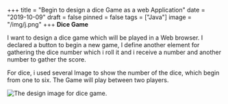 +++
title = "Begin to design  a dice Game as a web Application"
date = "2019-10-09"
draft = false
pinned = false
tags = ["Java"]
image = "/img/j.png"
+++
**Dice Game**

I want to design a dice game which will be played in a Web browser. I declared a button to begin a new game, I define another element for gathering the dice number which i roll it and i receive a number and another number to gather the score.

For dice, i used several Image to show the number of the dice, which begin from one to six.  The Game will play between two players.

![The design image for dice game.](/img/screen-shot-2019-10-13-at-21.03.01.png)
